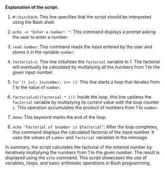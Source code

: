 
**Explanation of the script:**

1. `#!/bin/bash`: This line specifies that the script should be interpreted using the Bash shell.

2. `echo -n "Enter a number: "`: This command displays a prompt asking the user to enter a number.

3. `read number`: This command reads the input entered by the user and stores it in the variable `number`.

4. `factorial=1`: This line initializes the `factorial` variable to 1. The factorial will eventually be calculated by multiplying all the numbers from 1 to the given input number.

5. `for (( i=1; i<=number; i++ ))`: This line starts a loop that iterates from 1 to the value of `number`.

6. `factorial=$((factorial * i))`: Inside the loop, this line updates the `factorial` variable by multiplying its current value with the loop counter `i`. This operation accumulates the product of numbers from 1 to `number`.

7. `done`: This keyword marks the end of the loop.

8. `echo "Factorial of $number is $factorial"`: After the loop completes, this command displays the calculated factorial of the input number. It uses the values of `number` and `factorial` variables in the message.

In summary, the script calculates the factorial of the entered number by iteratively multiplying the numbers from 1 to the given number. The result is displayed using the `echo` command. This script showcases the use of variables, loops, and basic arithmetic operations in Bash programming.
